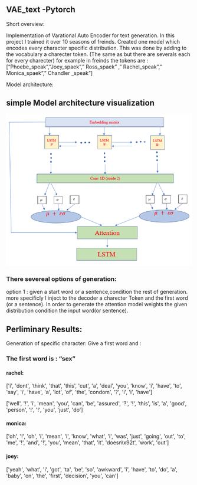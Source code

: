 ## VAE_text -Pytorch
Short overview:

Implementation of Varational Auto Encoder for text generation.
In this project I trained it over 10 seasons of freinds.
Created one model which encodes every character specific distribution. 
This was done by adding to the vocabulary a charecter token. (The same as <SOS> but there are severals <SOS>
each for every charecter)
for example in freinds the tokens are : [“Phoebe_speak”,”Joey_spaek”,” Ross_spaek” ,” Rachel_speak”,” Monica_spaek”,” Chandler _speak”]
 
Model architecture:
## simple Model architecture visualization

![](./Simple_mode_visual.PNG)




### There severeal options of generation:
option 1 :  given a start word or a sentence,condition the rest of generation.
more specificly I inject to the decoder a charecter Token and the first word (or a sentence).
In order to generate the attention model weights the given distribution condition the input word(or sentence).

## Perliminary Results:
Generation of specific character: 
Give  a first word and :

### The first word is : “sex”  
#### rachel:
['i', 'dont', 'think', 'that', 'this', 'cut', 'a', 'deal', 'you', 'know', 'i', 'have', 'to', 'say', 'i', 'have', 'a', 'lot', 'of', 'the', 'condom', '?', 'i', 'i', 'have']

['well', '!', 'i', 'mean', 'you', 'can', 'be', 'assured', '?', '!', 'this', 'is', 'a', 'good', 'person', '!', '!', 'you', 'just', 'do']

#### monica:
['oh', '!', 'oh', 'i', 'mean', 'i', 'know', 'what', 'i', 'was', 'just', 'going', 'out', 'to', 'me', '!', 'and', '!', 'you', 'mean', 'that', 'it', 'doesn\x92t', 'work', 'out']

#### joey:
['yeah', 'what', 'i', 'got', 'ta', 'be', 'so', 'awkward', 'i', 'have', 'to', 'do', 'a', 'baby', 'on', 'the', 'first', 'decision', 'you', 'can']

 
